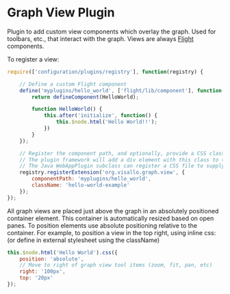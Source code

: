 Graph View Plugin
=================

Plugin to add custom view components which overlay the graph. Used for toolbars, etc., that interact with the graph.
Views are always [Flight](https://github.com/flightjs/flight) components.

To register a view:

```js
require(['configuration/plugins/registry'], function(registry) {

    // Define a custom Flight component
    define('myplugins/hello_world', ['flight/lib/component'], function(defineComponent) {
        return defineComponent(HelloWorld);

        function HelloWorld() {
            this.after('initialize', function() {
                this.$node.html('Hello World!!');
            })
        }
    });

    // Register the component path, and optionally, provide a CSS class to ease styling
    // The plugin framework will add a div element with this class to the graph DOM.
    // The Java WebAppPlugin subclass can register a CSS file to supply styling for this element.
    registry.registerExtension('org.visallo.graph.view', {
        componentPath: 'myplugins/hello_world',
        className: 'hello-world-example'
    });
});
```

All graph views are placed just above the graph in an absolutely positioned container element. This container is automatically resized based on open panes. To position elements use absolute positioning relative to the container. For example, to position a view in the top right, using inline css: (or define in external stylesheet using the className)

```js
this.$node.html('Hello World').css({
    position: 'absolute',
    // Move to right of graph view tool items (zoom, fit, pan, etc)
    right: '100px',
    top: '20px'
});
```

